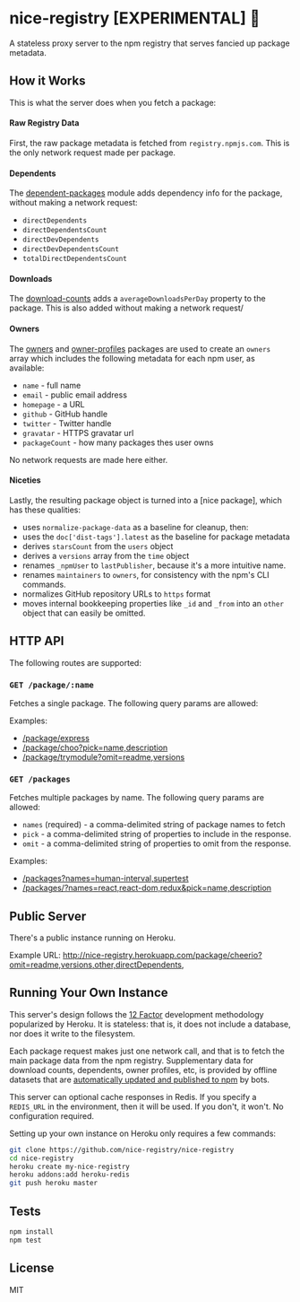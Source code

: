 # nice-registry [EXPERIMENTAL] 🔬

A stateless proxy server to the npm registry that serves fancied up package metadata.

## How it Works

This is what the server does when you fetch a package:

#### Raw Registry Data

First, the raw package metadata is fetched from `registry.npmjs.com`. This is
the only network request made per package.

#### Dependents

The [dependent-packages] module adds dependency info for the package, without
making a network request:

- `directDependents`
- `directDependentsCount`
- `directDevDependents`
- `directDevDependentsCount`
- `totalDirectDependentsCount`

#### Downloads

The [download-counts] adds a `averageDownloadsPerDay` property to the package.
This is also added without making a network request/

#### Owners

The [owners] and [owner-profiles] packages are used to create an `owners` array
which includes the following metadata for each npm user, as available:

- `name` - full name
- `email` - public email address
- `homepage` - a URL
- `github` - GitHub handle
- `twitter` - Twitter handle
- `gravatar` - HTTPS gravatar url
- `packageCount` - how many packages thes user owns

No network requests are made here either.

#### Niceties

Lastly, the resulting package object is turned into a [nice package], which has
these qualities:

- uses `normalize-package-data` as a baseline for cleanup, then:
- uses the `doc['dist-tags'].latest` as the baseline for package metadata
- derives `starsCount` from the `users` object
- derives a `versions` array from the `time` object
- renames `_npmUser` to `lastPublisher`, because it's a more intuitive name.
- renames `maintainers` to `owners`, for consistency with the npm's CLI commands.
- normalizes GitHub repository URLs to `https` format
- moves internal bookkeeping properties like `_id` and `_from` into an
  `other` object that can easily be omitted.

## HTTP API

The following routes are supported:

### `GET /package/:name`

Fetches a single package. The following query params are allowed:


Examples:

- [/package/express](https://nice-registry.herokuapp.com/package/express)
- [/package/choo?pick=name,description](https://nice-registry.herokuapp.com/package/express?pick=name,description)
- [/package/trymodule?omit=readme,versions](https://nice-registry.herokuapp.com/package/trymodule?omit=readme,versions
  )


### `GET /packages`

Fetches multiple packages by name. The following query params are allowed:

- `names` (required) - a comma-delimited string of package names to fetch
- `pick` - a comma-delimited string of properties to include in the response.
- `omit` - a comma-delimited string of properties to omit from the response.

Examples:

- [/packages?names=human-interval,supertest](https://nice-registry.herokuapp.com/packages?names=human-interval,supertest)
- [/packages/?names=react,react-dom,redux&pick=name,description](https://nice-registry.herokuapp.com/packages/?names=react,react-dom,redux&pick=name,description)

## Public Server

There's a public instance running on Heroku.

Example URL: http://nice-registry.herokuapp.com/package/cheerio?omit=readme,versions,other,directDependents,

## Running Your Own Instance

This server's design follows the [12 Factor](https://12factor.net/) development
methodology popularized by Heroku. It is stateless: that is, it does not
include a database, nor does it write to the filesystem.

Each package request makes just one network call, and that is to fetch
the main package data from the npm registry. Supplementary data for
download counts, dependents, owner profiles, etc, is provided by offline
datasets that are [automatically updated and published to npm] by bots.

This server can optional cache responses in Redis. If you specify a `REDIS_URL`
in the environment, then it will be used. If you don't, it won't. No
configuration required.

Setting up your own instance on Heroku only requires a few commands:

```sh
git clone https://github.com/nice-registry/nice-registry
cd nice-registry
heroku create my-nice-registry
heroku addons:add heroku-redis
git push heroku master
```

## Tests

```sh
npm install
npm test
```

## License

MIT

[dependent-packages]: https://github.com/nice-registry/dependent-packages
[download-counts]: https://github.com/nice-registry/download-counts
[owners]: https://github.com/nice-registry/owners
[owner-profiles]: https://github.com/nice-registry/owner-profiles
[nice-package]: https://github.com/nice-registry/nice-package
[automatically updated and published to npm]: http://zeke.sikelianos.com/npm-and-github-automation-with-heroku/
